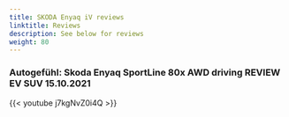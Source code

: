 ```yaml
---
title: SKODA Enyaq iV reviews
linktitle: Reviews
description: See below for reviews
weight: 80
---
```

### Autogefühl: Skoda Enyaq SportLine 80x AWD driving REVIEW EV SUV 15.10.2021

{{< youtube j7kgNvZ0i4Q >}}
